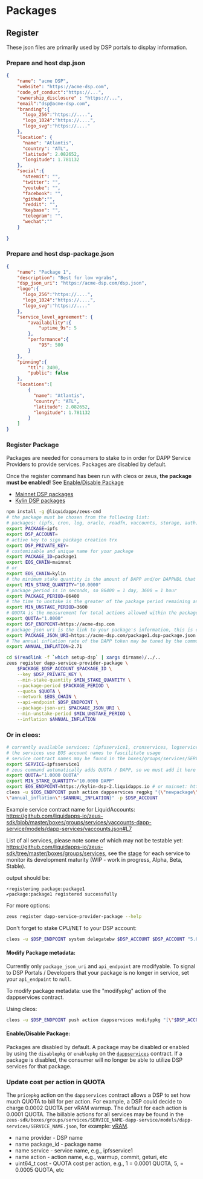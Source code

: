Packages
========

## Register

These json files are primarily used by DSP portals to display information.

### Prepare and host dsp.json 
```JSON
{
    "name": "acme DSP",
    "website": "https://acme-dsp.com",
    "code_of_conduct":"https://...",
    "ownership_disclosure" : "https://...",
    "email":"dsp@acme-dsp.com",
    "branding":{
      "logo_256":"https://....",
      "logo_1024":"https://....",
      "logo_svg":"https://...."
    },
    "location": {
      "name": "Atlantis",
      "country": "ATL",
      "latitude": 2.082652,
      "longitude": 1.781132
    },
    "social":{
      "steemit": "",
      "twitter": "",
      "youtube": "",
      "facebook": "",
      "github":"",
      "reddit": "",
      "keybase": "",
      "telegram": "",
      "wechat":""      
    }
    
}

```
### Prepare and host dsp-package.json 
```JSON
{
    "name": "Package 1",
    "description": "Best for low vgrabs",
    "dsp_json_uri": "https://acme-dsp.com/dsp.json",
    "logo":{
      "logo_256":"https://....",
      "logo_1024":"https://....",
      "logo_svg":"https://...."
    },
    "service_level_agreement": {
        "availability":{
            "uptime_9s": 5
        },
        "performance":{
            "95": 500
        }
    },
    "pinning":{
        "ttl": 2400,
        "public": false
    },
    "locations":[
        {
          "name": "Atlantis",
          "country": "ATL",
          "latitude": 2.082652,
          "longitude": 1.781132
        }
    ]
}
```

### Register Package

Packages are needed for consumers to stake to in order for DAPP Service Providers to provide services. Packages are disabled by default.

Once the register command has been run with cleos or zeus, **the package must be enabled!** See [Enable/Disable Package](#enable/disable-package)

* [Mainnet DSP packages](https://bloks.io/account/dappservices?loadContract=true&tab=Tables&account=dappservices&scope=dappservices&limit=100&table=package)
* [Kylin DSP packages](https://kylin.bloks.io/account/dappservices?loadContract=true&tab=Tables&account=dappservices&scope=dappservices&limit=100&table=package)

```bash
npm install -g @liquidapps/zeus-cmd
# the package must be chosen from the following list:
# packages: (ipfs, cron, log, oracle, readfn, vaccounts, storage, auth)
export PACKAGE=ipfs
export DSP_ACCOUNT=
# active key to sign package creation trx
export DSP_PRIVATE_KEY=
# customizable and unique name for your package
export PACKAGE_ID=package1
export EOS_CHAIN=mainnet
# or
export EOS_CHAIN=kylin
# the minimum stake quantity is the amount of DAPP and/or DAPPHDL that must be staked to meet the package's threshold for use
export MIN_STAKE_QUANTITY="10.0000"
# package period is in seconds, so 86400 = 1 day, 3600 = 1 hour
export PACKAGE_PERIOD=86400
# the time to unstake is the greater of the package period remaining and the minimum unstake period, which is also in seconds
export MIN_UNSTAKE_PERIOD=3600
# QUOTA is the measurement for total actions allowed within the package period to be processed by the DSP.  1.0000 QUOTA = 10,000 actions. 0.0001 QUOTA = 1 action
export QUOTA="1.0000"
export DSP_ENDPOINT=https://acme-dsp.com
# package json uri is the link to your package's information, this is customizable without a required syntax
export PACKAGE_JSON_URI=https://acme-dsp.com/package1.dsp-package.json
# The annual inflation rate of the DAPP token may be tuned by the community. This is done by DSP's specifying a desired inflation rate during package registration. All existing packages default to the original annual inflation rate of 2.71%
export ANNUAL_INFLATION=2.71

cd $(readlink -f `which setup-dsp` | xargs dirname)/../..
zeus register dapp-service-provider-package \
    $PACKAGE $DSP_ACCOUNT $PACKAGE_ID \
    --key $DSP_PRIVATE_KEY \
    --min-stake-quantity $MIN_STAKE_QUANTITY \
    --package-period $PACKAGE_PERIOD \
    --quota $QUOTA \
    --network $EOS_CHAIN \
    --api-endpoint $DSP_ENDPOINT \
    --package-json-uri $PACKAGE_JSON_URI \
    --min-unstake-period $MIN_UNSTAKE_PERIOD \
    --inflation $ANNUAL_INFLATION
```

### Or in cleos:

```bash
# currently available services: (ipfsservice1, cronservices, logservices1, oracleservic, readfndspsvc, accountless1)
# the services use EOS account names to fascilitate usage
# service contract names may be found in the boxes/groups/services/SERVICE_NAME/models/dapp-services/*.json file as the ( contract ) parameter
export SERVICE=ipfsservice1
# zeus command automatically adds QUOTA / DAPP, so we must add it here
export QUOTA="1.0000 QUOTA"
export MIN_STAKE_QUANTITY="10.0000 DAPP"
export EOS_ENDPOINT=https://kylin-dsp-2.liquidapps.io # or mainnet: https://api.eosnewyork.io
cleos -u $EOS_ENDPOINT push action dappservices regpkg "{\"newpackage\":{\"api_endpoint\":\"$DSP_ENDPOINT\",\"enabled\":0,\"id\":0,\"min_stake_quantity\":\"$MIN_STAKE_QUANTITY\",\"min_unstake_period\":\"$MIN_UNSTAKE_PERIOD\",\"package_id\":\"$PACKAGE_ID\",\"package_json_uri\":\"$PACKAGE_JSON_URI\",\"package_period\":\"$PACKAGE_PERIOD\",\"provider\":\"$DSP_ACCOUNT\",\"quota\":\"$QUOTA\",\"service\":\"$SERVICE\"},
\"annual_inflation\":$ANNUAL_INFLATION}" -p $DSP_ACCOUNT
```

Example service contract name for LiquidAccounts: https://github.com/liquidapps-io/zeus-sdk/blob/master/boxes/groups/services/vaccounts-dapp-service/models/dapp-services/vaccounts.json#L7

List of all services, please note some of which may not be testable yet: https://github.com/liquidapps-io/zeus-sdk/tree/master/boxes/groups/services, see the [stage](https://docs.liquidapps.io/en/v1.4/services/history-service.html#stage) for each service to monitor its development maturity (WIP - work in progress, Alpha, Beta, Stable).

output should be:
```
⚡registering package:package1
✔️package:package1 registered successfully
```

For more options:
```bash
zeus register dapp-service-provider-package --help 
```

Don't forget to stake CPU/NET to your DSP account:
```bash
cleos -u $DSP_ENDPOINT system delegatebw $DSP_ACCOUNT $DSP_ACCOUNT "5.000 EOS" "95.000 EOS" -p $DSP_ACCOUNT@active
```

#### Modify Package metadata:
Currently only `package_json_uri` and `api_endpoint` are modifyable.  To signal to DSP Portals / Developers that your package is no longer in service, set your `api_endpoint` to `null`.

To modify package metadata: use the "modifypkg" action of the dappservices contract.

Using cleos:
```bash
cleos -u $DSP_ENDPOINT push action dappservices modifypkg "[\"$DSP_ACCOUNT\",\"$PACKAGE_ID\",\"ipfsservice1\",\"$DSP_ENDPOINT\",\"https://acme-dsp.com/modified-package1.dsp-package.json\"]" -p $DSP_ACCOUNT@active
```

#### Enable/Disable Package:
Packages are disabled by default. A package may be disabled or enabled by using the `disablepkg` or `enablepkg` on the [`dappservices`](https://bloks.io/account/dappservices) contract.  If a package is disabled, the consumer will no longer be able to utilize DSP services for that package.

### Update cost per action in QUOTA
The `pricepkg` action on the `dappservices` contract allows a DSP to set how much QUOTA to bill for per action.  For example, a DSP could decide to charge 0.0002 QUOTA per vRAM warmup.  The default for each action is 0.0001 QUOTA.  The billable actions for all services may be found in the `zeus-sdk/boxes/groups/services/SERVICE_NAME-dapp-service/models/dapp-services/SERVICE_NAME.json`, for example: [vRAM](https://github.com/liquidapps-io/zeus-sdk/blob/master/boxes/groups/services/ipfs-dapp-service/models/dapp-services/ipfs.json).

- name provider - DSP name
- name package_id - package name
- name service - service name, e.g., ipfsservice1
- name action - action name, e.g., warmup, commit, geturi, etc
- uint64_t cost - QUOTA cost per action, e.g., 1 = 0.0001 QUOTA, 5, = 0.0005 QUOTA, etc